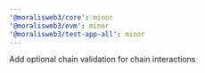 ```yaml
---
'@moralisweb3/core': minor
'@moralisweb3/evm': minor
'@moralisweb3/test-app-all': minor
---
```


Add optional chain validation for chain interactions
